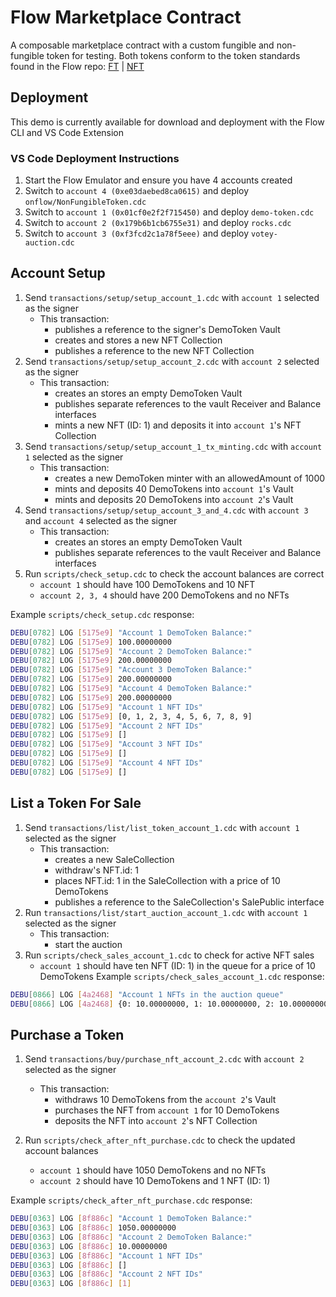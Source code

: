 # Flow Marketplace Contract

A composable marketplace contract with a custom fungible and non-fungible token for testing. Both tokens conform to the token standards found in the Flow repo: [FT](https://github.com/onflow/flow-ft/blob/master/contracts/FungibleToken.cdc) | [NFT](https://github.com/onflow/flow-nft/blob/master/contracts/NonFungibleToken.cdc)

## Deployment

This demo is currently available for download and deployment with the Flow CLI and VS Code Extension

### VS Code Deployment Instructions

1. Start the Flow Emulator and ensure you have 4 accounts created
2. Switch to `account 4 (0xe03daebed8ca0615)` and deploy `onflow/NonFungibleToken.cdc`
3. Switch to `account 1 (0x01cf0e2f2f715450)` and deploy `demo-token.cdc`
4. Switch to `account 2 (0x179b6b1cb6755e31)` and deploy `rocks.cdc`
5. Switch to `account 3 (0xf3fcd2c1a78f5eee)` and deploy `votey-auction.cdc`

## Account Setup

1. Send `transactions/setup/setup_account_1.cdc` with `account 1` selected as the signer
    - This transaction:
        - publishes a reference to the signer's DemoToken Vault
        - creates and stores a new NFT Collection
        - publishes a reference to the new NFT Collection
2. Send `transactions/setup/setup_account_2.cdc` with `account 2` selected as the signer
    - This transaction:
        - creates an stores an empty DemoToken Vault
        - publishes separate references to the vault Receiver and Balance interfaces
        - mints a new NFT (ID: 1) and deposits it into `account 1`'s NFT Collection
3. Send `transactions/setup/setup_account_1_tx_minting.cdc` with `account 1` selected as the signer
    - This transaction:
        - creates a new DemoToken minter with an allowedAmount of 1000
        - mints and deposits 40 DemoTokens into `account 1`'s Vault
        - mints and deposits 20 DemoTokens into `account 2`'s Vault
4. Send `transactions/setup/setup_account_3_and_4.cdc` with `account 3` and `account 4` selected as the signer
    - This transaction:
        - creates an stores an empty DemoToken Vault
        - publishes separate references to the vault Receiver and Balance interfaces 
5. Run `scripts/check_setup.cdc` to check the account balances are correct
    - `account 1` should have 100 DemoTokens and 10 NFT 
    - `account 2, 3, 4` should have 200 DemoTokens and no NFTs

Example `scripts/check_setup.cdc` response:

```bash
DEBU[0782] LOG [5175e9] "Account 1 DemoToken Balance:" 
DEBU[0782] LOG [5175e9] 100.00000000 
DEBU[0782] LOG [5175e9] "Account 2 DemoToken Balance:" 
DEBU[0782] LOG [5175e9] 200.00000000 
DEBU[0782] LOG [5175e9] "Account 3 DemoToken Balance:" 
DEBU[0782] LOG [5175e9] 200.00000000 
DEBU[0782] LOG [5175e9] "Account 4 DemoToken Balance:" 
DEBU[0782] LOG [5175e9] 200.00000000 
DEBU[0782] LOG [5175e9] "Account 1 NFT IDs" 
DEBU[0782] LOG [5175e9] [0, 1, 2, 3, 4, 5, 6, 7, 8, 9] 
DEBU[0782] LOG [5175e9] "Account 2 NFT IDs" 
DEBU[0782] LOG [5175e9] []           
DEBU[0782] LOG [5175e9] "Account 3 NFT IDs" 
DEBU[0782] LOG [5175e9] []           
DEBU[0782] LOG [5175e9] "Account 4 NFT IDs" 
DEBU[0782] LOG [5175e9] []        
```

## List a Token For Sale

1. Send `transactions/list/list_token_account_1.cdc` with `account 1` selected as the signer
    - This transaction:
        - creates a new SaleCollection
        - withdraw's NFT.id: 1
        - places NFT.id: 1 in the SaleCollection with a price of 10 DemoTokens
        - publishes a reference to the SaleCollection's SalePublic interface
2. Run `transactions/list/start_auction_account_1.cdc` with `account 1` selected as the signer
    - This transaction:
        - start the auction
3. Run `scripts/check_sales_account_1.cdc` to check for active NFT sales
    - `account 1` should have ten NFT (ID: 1) in the queue for a price of 10 DemoTokens
Example `scripts/check_sales_account_1.cdc` response:

```bash
DEBU[0866] LOG [4a2468] "Account 1 NFTs in the auction queue" 
DEBU[0866] LOG [4a2468] {0: 10.00000000, 1: 10.00000000, 2: 10.00000000, 3: 10.00000000, 4: 10.00000000, 5: 10.00000000, 6: 10.00000000, 7: 10.00000000, 8: 10.00000000, 9: 10.00000000}  
```

## Purchase a Token

1. Send `transactions/buy/purchase_nft_account_2.cdc` with `account 2` selected as the signer
    - This transaction:
        - withdraws 10 DemoTokens from the `account 2`'s Vault
        - purchases the NFT from `account 1` for 10 DemoTokens
        - deposits the NFT into `account 2`'s NFT Collection

2. Run `scripts/check_after_nft_purchase.cdc` to check the updated account balances
    - `account 1` should have 1050 DemoTokens and no NFTs
    - `account 2` should have 10 DemoTokens and 1 NFT (ID: 1)

Example `scripts/check_after_nft_purchase.cdc` response:

```bash
DEBU[0363] LOG [8f886c] "Account 1 DemoToken Balance:"
DEBU[0363] LOG [8f886c] 1050.00000000
DEBU[0363] LOG [8f886c] "Account 2 DemoToken Balance:"
DEBU[0363] LOG [8f886c] 10.00000000  
DEBU[0363] LOG [8f886c] "Account 1 NFT IDs"
DEBU[0363] LOG [8f886c] []
DEBU[0363] LOG [8f886c] "Account 2 NFT IDs"
DEBU[0363] LOG [8f886c] [1]
```
 